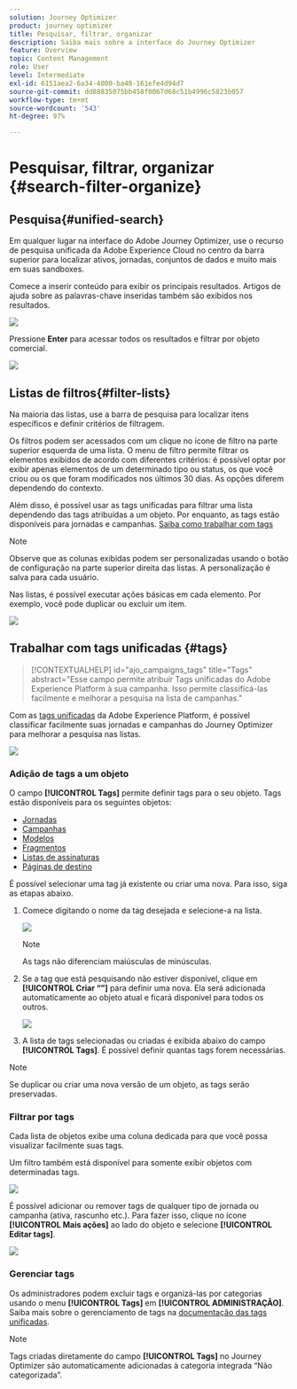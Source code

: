 ```yaml
---
solution: Journey Optimizer
product: journey optimizer
title: Pesquisar, filtrar, organizar
description: Saiba mais sobre a interface do Journey Optimizer
feature: Overview
topic: Content Management
role: User
level: Intermediate
exl-id: 6151aea2-6a34-4000-ba48-161efe4d94d7
source-git-commit: dd88835075bb458f0067d68c51b4996c5823b057
workflow-type: tm+mt
source-wordcount: '543'
ht-degree: 97%

---
```


# Pesquisar, filtrar, organizar {#search-filter-organize}

## Pesquisa{#unified-search}

Em qualquer lugar na interface do Adobe Journey Optimizer, use o recurso de pesquisa unificada da Adobe Experience Cloud no centro da barra superior para localizar ativos, jornadas, conjuntos de dados e muito mais em suas sandboxes.

Comece a inserir conteúdo para exibir os principais resultados. Artigos de ajuda sobre as palavras-chave inseridas também são exibidos nos resultados.

![](assets/unified-search.png)

Pressione **Enter** para acessar todos os resultados e filtrar por objeto comercial.

![](assets/search-and-filter.png)

## Listas de filtros{#filter-lists}

Na maioria das listas, use a barra de pesquisa para localizar itens específicos e definir critérios de filtragem.

Os filtros podem ser acessados com um clique no ícone de filtro na parte superior esquerda de uma lista. O menu de filtro permite filtrar os elementos exibidos de acordo com diferentes critérios: é possível optar por exibir apenas elementos de um determinado tipo ou status, os que você criou ou os que foram modificados nos últimos 30 dias. As opções diferem dependendo do contexto.

Além disso, é possível usar as tags unificadas para filtrar uma lista dependendo das tags atribuídas a um objeto. Por enquanto, as tags estão disponíveis para jornadas e campanhas. [Saiba como trabalhar com tags](#tags)

>[!NOTE]
>
>Observe que as colunas exibidas podem ser personalizadas usando o botão de configuração na parte superior direita das listas. A personalização é salva para cada usuário.

Nas listas, é possível executar ações básicas em cada elemento. Por exemplo, você pode duplicar ou excluir um item.

![](assets/journey4.png)

## Trabalhar com tags unificadas {#tags}

>[!CONTEXTUALHELP]
>id="ajo_campaigns_tags"
>title="Tags"
>abstract="Esse campo permite atribuir Tags unificadas do Adobe Experience Platform à sua campanha. Isso permite classificá-las facilmente e melhorar a pesquisa na lista de campanhas."

Com as [tags unificadas](https://experienceleague.adobe.com/docs/experience-platform/administrative-tags/overview.html?lang=pt-BR) da Adobe Experience Platform, é possível classificar facilmente suas jornadas e campanhas do Journey Optimizer para melhorar a pesquisa nas listas.

![](../rn/assets/do-not-localize/campaigns-tag.gif)


### Adição de tags a um objeto

O campo **[!UICONTROL Tags]** permite definir tags para o seu objeto. Tags estão disponíveis para os seguintes objetos:

* [Jornadas](../building-journeys/journey-gs.md#change-properties)
* [Campanhas](../campaigns/create-campaign.md#create)
* [Modelos](../content-management/content-templates.md)
* [Fragmentos](../content-management/fragments.md)
* [Listas de assinaturas](../landing-pages/subscription-list.md)
* [Páginas de destino](../landing-pages/create-lp.md)

É possível selecionar uma tag já existente ou criar uma nova. Para isso, siga as etapas abaixo.

1. Comece digitando o nome da tag desejada e selecione-a na lista.

   ![](assets/tags1.png)

   >[!NOTE]
   >
   > As tags não diferenciam maiúsculas de minúsculas.

1. Se a tag que está pesquisando não estiver disponível, clique em **[!UICONTROL Criar “”]** para definir uma nova. Ela será adicionada automaticamente ao objeto atual e ficará disponível para todos os outros.

   ![](assets/tags4.png)

1. A lista de tags selecionadas ou criadas é exibida abaixo do campo **[!UICONTROL Tags]**. É possível definir quantas tags forem necessárias.

>[!NOTE]
> 
> Se duplicar ou criar uma nova versão de um objeto, as tags serão preservadas.

### Filtrar por tags

Cada lista de objetos exibe uma coluna dedicada para que você possa visualizar facilmente suas tags.

Um filtro também está disponível para somente exibir objetos com determinadas tags.

![](assets/tags2.png)

É possível adicionar ou remover tags de qualquer tipo de jornada ou campanha (ativa, rascunho etc.). Para fazer isso, clique no ícone **[!UICONTROL Mais ações]** ao lado do objeto e selecione **[!UICONTROL Editar tags]**.

![](assets/tags3.png)

### Gerenciar tags

Os administradores podem excluir tags e organizá-las por categorias usando o menu **[!UICONTROL Tags]** em **[!UICONTROL ADMINISTRAÇÃO]**. Saiba mais sobre o gerenciamento de tags na [documentação das tags unificadas](https://experienceleague.adobe.com/docs/experience-platform/administrative-tags/ui/managing-tags.html?lang=pt-BR).

>[!NOTE]
>
> Tags criadas diretamente do campo **[!UICONTROL Tags]** no Journey Optimizer são automaticamente adicionadas à categoria integrada “Não categorizada”.
